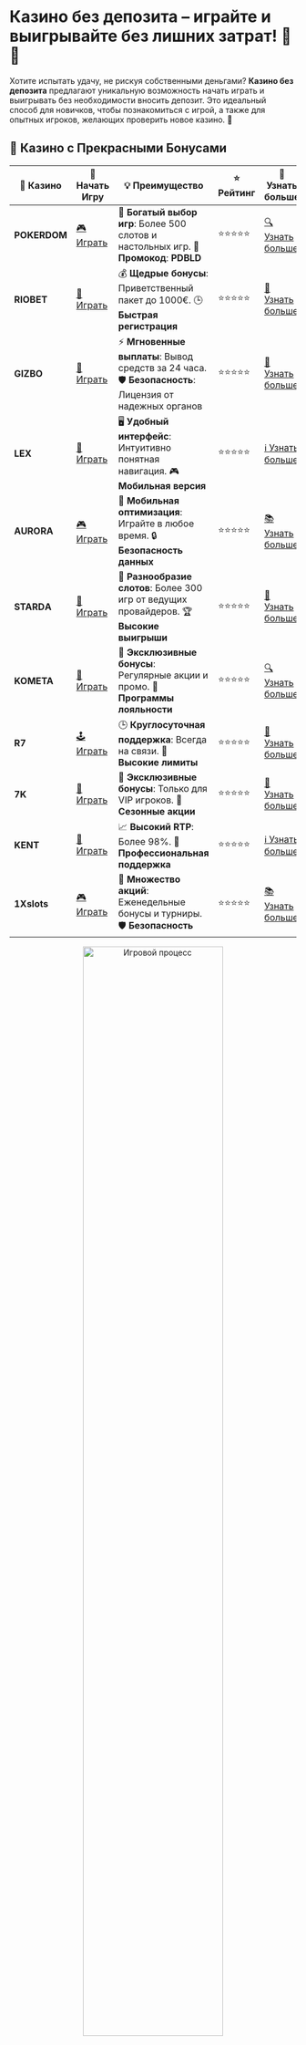 # Казино без депозита – играйте и выигрывайте без лишних затрат! 🎰💸

Хотите испытать удачу, не рискуя собственными деньгами? **Казино без депозита** предлагают уникальную возможность начать играть и выигрывать без необходимости вносить депозит. Это идеальный способ для новичков, чтобы познакомиться с игрой, а также для опытных игроков, желающих проверить новое казино. 🌟

## 🌟 Казино с Прекрасными Бонусами

| 🎲 **Казино** | 🔗 **Начать Игру** | 💡 **Преимущество** | ⭐ **Рейтинг** | 🔗 **Узнать больше** |
|--------------|---------------------|---------------------|----------------|----------------------|
| **POKERDOM**  | [🎮 Играть](https://brandplay.link/4k77v2yx) | 🎉 **Богатый выбор игр**: Более 500 слотов и настольных игр. 🎁 **Промокод**: **PDBLD** | ⭐⭐⭐⭐⭐ | [🔍 Узнать больше](https://brandplay.link/4k77v2yx) |
| **RIOBET**    | [🎰 Играть](https://brandplay.link/7xBLTPyj) | 💰 **Щедрые бонусы**: Приветственный пакет до 1000€. 🕒 **Быстрая регистрация** | ⭐⭐⭐⭐⭐ | [📖 Узнать больше](https://brandplay.link/7xBLTPyj) |
| **GIZBO**     | [🎲 Играть](https://brandplay.link/bprXw4YV) | ⚡ **Мгновенные выплаты**: Вывод средств за 24 часа. 🛡️ **Безопасность**: Лицензия от надежных органов | ⭐⭐⭐⭐⭐ | [📝 Узнать больше](https://brandplay.link/bprXw4YV) |
| **LEX**       | [🤑 Играть](https://brandplay.link/zW4hdDFV) | 🖥️ **Удобный интерфейс**: Интуитивно понятная навигация. 🎮 **Мобильная версия** | ⭐⭐⭐⭐⭐ | [ℹ️ Узнать больше](https://brandplay.link/zW4hdDFV) |
| **AURORA**    | [🎮 Играть](https://10trafic-stat2.com/click/668546556bcc6313411604bd/6766/13032/subaccount) | 📱 **Мобильная оптимизация**: Играйте в любое время. 🔒 **Безопасность данных** | ⭐⭐⭐⭐⭐ | [📚 Узнать больше](https://10trafic-stat2.com/click/668546556bcc6313411604bd/6766/13032/subaccount) |
| **STARDА**    | [🎯 Играть](https://brandplay.link/fB7xwRFL) | 🎰 **Разнообразие слотов**: Более 300 игр от ведущих провайдеров. 🏆 **Высокие выигрыши** | ⭐⭐⭐⭐⭐ | [🔎 Узнать больше](https://brandplay.link/fB7xwRFL) |
| **KOMETA**    | [🎰 Играть](https://brandplay.link/8ZymQJV8) | 🎁 **Эксклюзивные бонусы**: Регулярные акции и промо. 🔄 **Программы лояльности** | ⭐⭐⭐⭐⭐ | [🔍 Узнать больше](https://brandplay.link/8ZymQJV8) |
| **R7**        | [🕹️ Играть](https://brandplay.link/bMd3Yjsw) | 🕒 **Круглосуточная поддержка**: Всегда на связи. 💸 **Высокие лимиты** | ⭐⭐⭐⭐⭐ | [📖 Узнать больше](https://brandplay.link/bMd3Yjsw) |
| **7K**        | [🎲 Играть](https://brandplay.link/BvQyFShp) | 🌟 **Эксклюзивные бонусы**: Только для VIP игроков. 🎉 **Сезонные акции** | ⭐⭐⭐⭐⭐ | [📝 Узнать больше](https://brandplay.link/BvQyFShp) |
| **KENT**      | [🤑 Играть](https://brandplay.link/Fv2WP3js) | 📈 **Высокий RTP**: Более 98%. 💼 **Профессиональная поддержка** | ⭐⭐⭐⭐⭐ | [ℹ️ Узнать больше](https://brandplay.link/Fv2WP3js) |
| **1Xslots**   | [🎮 Играть](https://brandplay.link/hSB1khtr) | 🎉 **Множество акций**: Еженедельные бонусы и турниры. 🛡️ **Безопасность** | ⭐⭐⭐⭐⭐ | [📚 Узнать больше](https://brandplay.link/hSB1khtr) |

<div align="center"> <img src="https://i.pinimg.com/originals/1d/b3/25/1db325483acbe642c6d4e6fdd73a4988.gif" alt="Игровой процесс" width="70%"> </div>
---

## 🚀 Быстрые Выигрыши и Поддержка

| 🎲 **Казино** | 🔗 **Начать Игру** | 💡 **Преимущество** | ⭐ **Рейтинг** | 🔗 **Узнать больше** |
|--------------|---------------------|---------------------|----------------|----------------------|
| **GAMA**      | [🎯 Играть](https://brandplay.link/j6NMKsDz) | 🔍 **Интуитивный интерфейс**: Легкость использования. 🏅 **Престижные турниры** | ⭐⭐⭐⭐☆ | [🔎 Узнать больше](https://brandplay.link/j6NMKsDz) |
| **ONION**     | [🎰 Играть](https://brandplay.link/zBGRVpQ9) | 🤑 **Низкие ставки**: Идеально для начинающих. 🔄 **Быстрые выводы** | ⭐⭐⭐⭐☆ | [🔍 Узнать больше](https://brandplay.link/zBGRVpQ9) |
| **ЧЕМПИОН**   | [🕹️ Играть](https://temon-gter.cfd/go/lRq?p80412p304504pcc44t17455) | 🏅 **Лояльная программа**: Награды за активность. 🎁 **Ежемесячные бонусы** | ⭐⭐⭐⭐☆ | [📖 Узнать больше](https://temon-gter.cfd/go/lRq?p80412p304504pcc44t17455) |
| **VAVADA**    | [🎲 Играть](https://vavadapartner.pro/?promo=ea5c9275-6854-4505-94fc-95ab18221945-linkb2) | 🚀 **Быстрая регистрация**: Начните играть мгновенно. 🔐 **Безопасные транзакции** | ⭐⭐⭐⭐☆ | [📝 Узнать больше](https://vavadapartner.pro/?promo=ea5c9275-6854-4505-94fc-95ab18221945-linkb2) |
| **FRIENDS**   | [🤑 Играть](https://gofriends.mba/linkb2) | 🤝 **Социальные игры**: Играйте с друзьями. 🌐 **Мультиплатформенность** | ⭐⭐⭐⭐☆ | [ℹ️ Узнать больше](https://gofriends.mba/linkb2) |
| **1WIN**      | [🎮 Играть](https://brandplay.link/smXVpBbG) | 🏆 **Спортивные ставки**: Широкий выбор видов спорта. 💵 **Высокие коэффициенты** | ⭐⭐⭐⭐☆ | [📚 Узнать больше](https://brandplay.link/smXVpBbG) |
| **DRIP**      | [🎯 Играть](https://drp-ircp01.com/c07e6a3db) | 🌐 **Инновационные игры**: Новейшие игровые технологии. 🛡️ **Высокая безопасность** | ⭐⭐⭐⭐☆ | [🔎 Узнать больше](https://drp-ircp01.com/c07e6a3db) |
| **JOYCASINO** | [🎰 Играть](https://rpc30.call2me.pro/?/ru/registration?apkpop=0&partner=p24970p3291217pc98f) | 🎁 **Приятные бонусы**: Ежедневные акции и подарки. 🕹️ **Разнообразие игр** | ⭐⭐⭐⭐☆ | [🔍 Узнать больше](https://rpc30.call2me.pro/?/ru/registration?apkpop=0&partner=p24970p3291217pc98f) |
| **PLAYFORTUNA** | [🎮 Играть](https://fortunapromo.net/alt/playfortuna/registration?0dc4a9362a71feb7e3f165fb8e766f70) | 🎉 **Регулярные акции**: Бонусы, фриспины и многое другое. 🏅 **Турниры** | ⭐⭐⭐⭐☆ | [📚 Узнать больше](https://fortunapromo.net/alt/playfortuna/registration?0dc4a9362a71feb7e3f165fb8e766f70) |
| **SYKAA**     | [🤑 Играть](https://s-two-way.com/?source=linkb2&pid=30697) | 💸 **Доступные ставки**: Идеально для новичков. 🎁 **Щедрые бонусы** | ⭐⭐⭐⭐☆ | [🔍 Узнать больше](https://s-two-way.com/?source=linkb2&pid=30697) |

<div align="center"> <img src="https://i.pinimg.com/originals/1d/b3/25/1db325483acbe642c6d4e6fdd73a4988.gif" alt="Игровой процесс" width="70%"> </div>

![Казино без депозита](https://i.pinimg.com/originals/a9/29/6e/a9296ea1cf6a7c20a985e593451f0323.png)

## Что такое казино без депозита? 🤔

**Казино без депозита** предлагают бонусы, которые можно использовать сразу после регистрации, без необходимости внесения денег на счет. Это может быть:

- **Бездепозитный бонус** – деньги или фриспины, которые даются за регистрацию.
- **Фриспины** – бесплатные вращения на слотах, которые позволяют игрокам пробовать игры без риска.
- **Бонусы за регистрацию** – некоторые казино предлагают небольшие бонусы сразу после того, как вы создадите аккаунт.

В таких казино нет риска потери собственных средств, так как для игры достаточно воспользоваться предоставленными бонусами. 🎉

## Почему стоит выбрать казино без депозита? 🌍

1. **Без риска для вашего кошелька**: Вы не тратите свои деньги, а просто используете бесплатные бонусы для игры.
2. **Приятное знакомство с казино**: Это отличная возможность попробовать новое казино и оценить его без риска.
3. **Часто бывают фриспины и бонусы за регистрацию**: Эти предложения дают вам шанс на реальные выигрыши, не рискуя своими средствами.
4. **Идеально для новичков**: Если вы только начинаете свой путь в мире онлайн-казино, такие предложения помогут вам понять, как работают игры и бонусы.

## Как выбрать казино без депозита? 🔍

1. **Проверяйте условия бонуса**: У каждого бонуса есть свои условия, такие как требования по отыгрышу. Важно ознакомиться с ними, чтобы избежать неприятных сюрпризов.
2. **Читайте отзывы игроков**: Ознакомьтесь с отзывами других игроков, чтобы узнать, насколько честно и безопасно работает казино.
3. **Ищите платформы с хорошей репутацией**: Выбирайте казино с лицензией и хорошими отзывами, чтобы не попасть на мошенников.
4. **Обратите внимание на условия вывода средств**: Некоторые казино могут ограничивать способы вывода выигрышей, поэтому стоит ознакомиться с этой информацией заранее.

## Где найти казино без депозита? 💰

Есть несколько брендов, которые предлагают **казино без депозита** для своих игроков. Вот некоторые из них:

1. **Pokerdom**: Это популярная платформа, которая предлагает различные бонусы за регистрацию и фриспины без депозита.
2. **Riobet**: Казино с отличными бонусами и предложениями для новых игроков, включая бездепозитные бонусы.
3. **Kometa**: Платформа с хорошими условиями для новичков, предлагающая фриспины и бонусы за регистрацию.
4. **7K Casino**: Казино с хорошими бонусами для новых игроков, в том числе бездепозитными предложениями.
5. **Kent**: Еще один бренд, который предлагает бонусы без депозита, идеально подходящие для начинающих.

## Как использовать бонусы в казино без депозита? 💡

1. **Прочитайте условия бонуса**: Убедитесь, что вы понимаете все требования, такие как отыгрыш бонуса и срок его действия.
2. **Выберите подходящие игры**: Некоторые бонусы действуют только на определенные игры. Обратите внимание на эти ограничения, чтобы не тратить бонусы зря.
3. **Играть с умом**: Используйте бесплатные бонусы для тестирования стратегий, но не забывайте, что игры все равно имеют элемент удачи.
4. **Следите за акциями**: Многие казино регулярно предлагают новые бездепозитные бонусы, так что не упустите шанс получить дополнительные предложения.

## Преимущества игры в казино без депозита 🎯

1. **Минимальные затраты**: Все, что вам нужно для начала, — это создать аккаунт. Вы не рискуете своими деньгами, но при этом получаете шанс выиграть.
2. **Отличная возможность для новичков**: Если вы не уверены, стоит ли начинать игру на реальные деньги, бонусы без депозита — это прекрасная возможность познакомиться с миром онлайн-казино.
3. **Реальные выигрыши без вложений**: Хотя выигрыши с бездепозитными бонусами могут требовать отыгрыша, они все равно предоставляют реальный шанс на получение средств.

## Заключение 🏅

**Казино без депозита** — это отличный способ начать свой путь в мире онлайн-игр, не рискуя собственными средствами. Вы получаете шанс бесплатно испытать удачу, а также возможность выиграть реальные деньги. Воспользуйтесь бездепозитными бонусами, фриспинами и другими предложениями, чтобы сделать свою игру еще более увлекательной! 🎉💰

Выбирайте проверенные казино с хорошими бонусами и наслаждайтесь безопасной и захватывающей игрой! 🏆🎰
